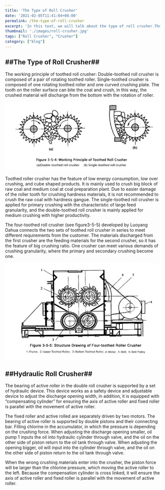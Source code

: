 ```yaml
---
title: 'The Type of Roll Crusher'
date: '2021-02-05T11:41:04+08:00'
permalink: /the-type-of-roll-crusher
excerpt: 'In this text, we will talk about the type of roll crusher.The working principle of toothed roll crusher: Double-toothed roll crusher is composed of a pair of rotating toothed roller. Single-toothed crusher is composed of one rotating toothed roller and one curved crushing plate.'
thumbnail: './images/roll-crusher.jpg'
tags: ["Roll Crusher", "Crusher"]
category: ["blog"]
---
```

##The Type of Roll Crusher##
------------------------

The working principle of toothed roll crusher: Double-toothed roll crusher is composed of a pair of rotating toothed roller. Single-toothed crusher is composed of one rotating toothed roller and one curved crushing plate. The tooth on the roller surface can bite the coal and crush, in this way, the crushed material will discharge from the bottom with the rotation of roller.

![Roll Crusher](./images/roll-crusher.jpg)

Toothed roller crusher has the feature of low energy consumption, low over crushing, and cube shaped products. It is mainly used to crush big block of raw coal and medium coal at coal preparation plant. Due to easier damage of the roller tooth for crushing hardness materials, it is not recommended to crush the raw coal with hardness gangue. The single-toothed roll crusher is applied for primary crushing with the characteristic of large feed granularity, and the double-toothed roll crusher is mainly applied for medium crushing with higher productivity.

The four-toothed roll crusher (see figure3-5-5) developed by Luoyang Dahua connects the two sets of toothed roll crusher in series to meet different requirements from the customer. The materials discharged from the first crusher are the feeding materials for the second crusher, so it has the feature of big crushing ratio. One crusher can meet various demands of crushing granularity, where the primary and secondary crushing become one.

![toothed roll crusher](./images/roller-crusher.jpg)

##Hydraulic Roll Crusher##
----------------------

The bearing of active roller in the double roll crusher is supported by a set of hydraulic device. This device works as a safety device and adjustable device to adjust the discharge opening width, in addition, it is equipped with “compensating cylinder” for ensuring the axis of active roller and fixed roller is parallel with the movement of active roller.

The fixed roller and active rolled are separately driven by two motors. The bearing of active roller is supported by double pistons and their connecting bar. Filling chlorine in the accumulator, in which the pressure is depending on the crushing force. When adjusting the discharge opening smaller, oil pump 1 inputs the oil into hydraulic cylinder through valve, and the oil on the other side of piston return to the oil tank through valve. When adjusting the opening bigger, oil will input into the cylinder through valve, and the oil on the other side of piston return to the oil tank through valve.

When the wrong crushing materials enter into the crusher, the piston force will be larger than the chlorine pressure, which moving the active roller to the left. Because the compensation cylinder is cross linked, it will ensure the axis of active roller and fixed roller is parallel with the movement of active roller.